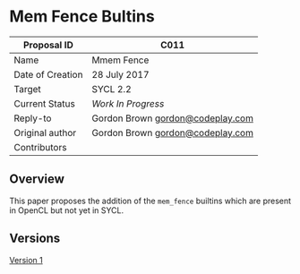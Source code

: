 # Mem Fence Bultins

| Proposal ID | C011
|-------------|--------|
| Name | Mmem Fence |
| Date of Creation | 28 July 2017 |
| Target | SYCL 2.2 |
| Current Status | _Work In Progress_ |
| Reply-to | Gordon Brown <gordon@codeplay.com> |
| Original author | Gordon Brown <gordon@codeplay.com> |
| Contributors |  |

## Overview

This paper proposes the addition of the `mem_fence` builtins which are present in OpenCL but not yet in SYCL.

## Versions

[Version 1](sycl-2.2/index.md)